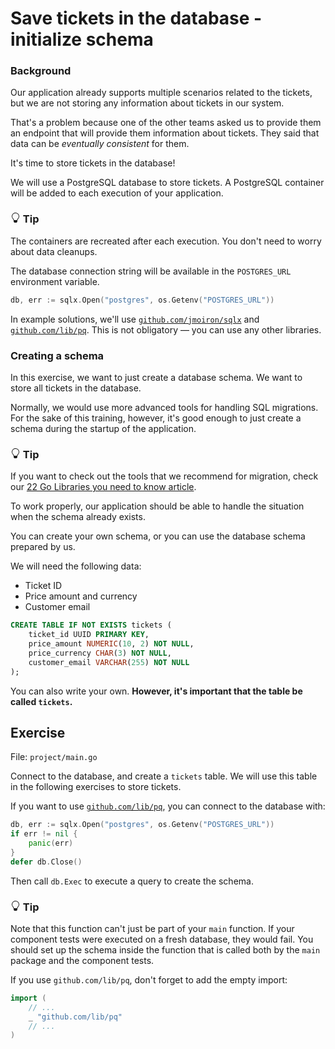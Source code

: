 # Save tickets in the database - initialize schema


<div class="alert alert-dismissible bg-info text-white d-flex flex-column flex-sm-row p-7 mb-10">
    <div class="d-flex flex-column">
        <h3 class="mb-5 text-white">
			Background	
		</h3>
        <span>

Our application already supports multiple scenarios related to the tickets, 
but we are not storing any information about tickets in our system.

That's a problem because one of the other teams asked us to provide them an endpoint that will provide them information about tickets.
They said that data can be _eventually consistent_ for them.

It's time to store tickets in the database!

</span>
	</div>
	</div>

We will use a PostgreSQL database to store tickets. 
A PostgreSQL container will be added to each execution of your application.


<div class="alert alert-dismissible bg-light-primary d-flex flex-column flex-sm-row p-7 mb-10">
    <div class="d-flex flex-column">
        <h3 class="mb-5 text-dark">
			<svg xmlns="http://www.w3.org/2000/svg" width="16" height="16" fill="currentColor" class="bi bi-lightbulb text-primary" viewBox="0 0 16 16">
			  <path d="M2 6a6 6 0 1 1 10.174 4.31c-.203.196-.359.4-.453.619l-.762 1.769A.5.5 0 0 1 10.5 13a.5.5 0 0 1 0 1 .5.5 0 0 1 0 1l-.224.447a1 1 0 0 1-.894.553H6.618a1 1 0 0 1-.894-.553L5.5 15a.5.5 0 0 1 0-1 .5.5 0 0 1 0-1 .5.5 0 0 1-.46-.302l-.761-1.77a1.964 1.964 0 0 0-.453-.618A5.984 5.984 0 0 1 2 6zm6-5a5 5 0 0 0-3.479 8.592c.263.254.514.564.676.941L5.83 12h4.342l.632-1.467c.162-.377.413-.687.676-.941A5 5 0 0 0 8 1z"/>
			</svg>
			Tip
		</h3>
        <span>
The containers are recreated after each execution.
You don't need to worry about data cleanups.
</span>
	</div>
	</div>

The database connection string will be available in the `POSTGRES_URL` environment variable.

```go
db, err := sqlx.Open("postgres", os.Getenv("POSTGRES_URL"))
```

In example solutions, we'll use [`github.com/jmoiron/sqlx`](https://github.com/jmoiron/sqlx) and [`github.com/lib/pq`](https://github.com/lib/pq). 
This is not obligatory — you can use any other libraries.

### Creating a schema

In this exercise, we want to just create a database schema. We want to store all tickets in the database.

Normally, we would use more advanced tools for handling SQL migrations.
For the sake of this training, however, it's good enough to just create a schema during the startup of the application.


<div class="alert alert-dismissible bg-light-primary d-flex flex-column flex-sm-row p-7 mb-10">
    <div class="d-flex flex-column">
        <h3 class="mb-5 text-dark">
			<svg xmlns="http://www.w3.org/2000/svg" width="16" height="16" fill="currentColor" class="bi bi-lightbulb text-primary" viewBox="0 0 16 16">
			  <path d="M2 6a6 6 0 1 1 10.174 4.31c-.203.196-.359.4-.453.619l-.762 1.769A.5.5 0 0 1 10.5 13a.5.5 0 0 1 0 1 .5.5 0 0 1 0 1l-.224.447a1 1 0 0 1-.894.553H6.618a1 1 0 0 1-.894-.553L5.5 15a.5.5 0 0 1 0-1 .5.5 0 0 1 0-1 .5.5 0 0 1-.46-.302l-.761-1.77a1.964 1.964 0 0 0-.453-.618A5.984 5.984 0 0 1 2 6zm6-5a5 5 0 0 0-3.479 8.592c.263.254.514.564.676.941L5.83 12h4.342l.632-1.467c.162-.377.413-.687.676-.941A5 5 0 0 0 8 1z"/>
			</svg>
			Tip
		</h3>
        <span>

If you want to check out the tools that we recommend for migration, check our [22 Go Libraries you need to know article](https://threedots.tech/post/list-of-recommended-libraries/#migrations).

</span>
	</div>
	</div>

To work properly, our application should be able to handle the situation when the schema already exists.

You can create your own schema, or you can use the database schema prepared by us.

We will need the following data:

- Ticket ID
- Price amount and currency
- Customer email

```sql
CREATE TABLE IF NOT EXISTS tickets (
	ticket_id UUID PRIMARY KEY,
	price_amount NUMERIC(10, 2) NOT NULL,
	price_currency CHAR(3) NOT NULL,
	customer_email VARCHAR(255) NOT NULL
);
```

You can also write your own. **However, it's important that the table be called `tickets`.**

## Exercise

File: `project/main.go`

Connect to the database, and create a `tickets` table. We will use this table in the following exercises to store tickets.

If you want to use [`github.com/lib/pq`](https://github.com/lib/pq), you can connect to the database with:

```go
db, err := sqlx.Open("postgres", os.Getenv("POSTGRES_URL"))
if err != nil {
	panic(err)
}
defer db.Close()
```

Then call `db.Exec` to execute a query to create the schema.


<div class="alert alert-dismissible bg-light-primary d-flex flex-column flex-sm-row p-7 mb-10">
    <div class="d-flex flex-column">
        <h3 class="mb-5 text-dark">
			<svg xmlns="http://www.w3.org/2000/svg" width="16" height="16" fill="currentColor" class="bi bi-lightbulb text-primary" viewBox="0 0 16 16">
			  <path d="M2 6a6 6 0 1 1 10.174 4.31c-.203.196-.359.4-.453.619l-.762 1.769A.5.5 0 0 1 10.5 13a.5.5 0 0 1 0 1 .5.5 0 0 1 0 1l-.224.447a1 1 0 0 1-.894.553H6.618a1 1 0 0 1-.894-.553L5.5 15a.5.5 0 0 1 0-1 .5.5 0 0 1 0-1 .5.5 0 0 1-.46-.302l-.761-1.77a1.964 1.964 0 0 0-.453-.618A5.984 5.984 0 0 1 2 6zm6-5a5 5 0 0 0-3.479 8.592c.263.254.514.564.676.941L5.83 12h4.342l.632-1.467c.162-.377.413-.687.676-.941A5 5 0 0 0 8 1z"/>
			</svg>
			Tip
		</h3>
        <span>

Note that this function can't just be part of your `main` function.
If your component tests were executed on a fresh database, they would fail.
You should set up the schema inside the function that is called both by the `main` package and the component tests.

</span>
	</div>
	</div>

If you use `github.com/lib/pq`, don't forget to add the empty import:

```go
import ( 
	// ... 
	_ "github.com/lib/pq"
	// ...
)
```
